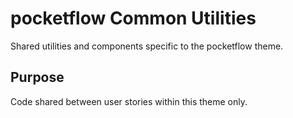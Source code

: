 # pocketflow Common Utilities

Shared utilities and components specific to the pocketflow theme.

## Purpose
Code shared between user stories within this theme only.
